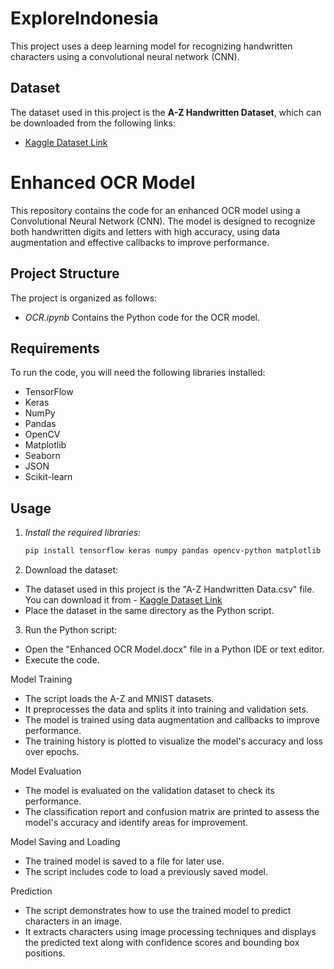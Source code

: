 # ExploreIndonesia

This project uses a deep learning model for recognizing handwritten characters using a convolutional neural network (CNN).

## Dataset
The dataset used in this project is the **A-Z Handwritten Dataset**, which can be downloaded from the following links:

- [Kaggle Dataset Link](https://www.kaggle.com/datasets/sachinpatel21/az-handwritten-alphabets-in-csv-format) <!-- Link ke Kaggle -->

# Enhanced OCR Model
This repository contains the code for an enhanced OCR model using a Convolutional Neural Network (CNN). The model is designed to recognize both handwritten digits and letters with high accuracy, using data augmentation and effective callbacks to improve performance.

## Project Structure
The project is organized as follows:
- *OCR.ipynb* Contains the Python code for the OCR model.

## Requirements
To run the code, you will need the following libraries installed:
- TensorFlow
- Keras
- NumPy
- Pandas
- OpenCV
- Matplotlib
- Seaborn
- JSON
- Scikit-learn

## Usage
1. *Install the required libraries:*
   ```bash
   pip install tensorflow keras numpy pandas opencv-python matplotlib seaborn json scikit-learn

2. Download the dataset:
* The dataset used in this project is the "A-Z Handwritten Data.csv" file. You can download it from - [Kaggle Dataset Link](https://www.kaggle.com/datasets/sachinpatel21/az-handwritten-alphabets-in-csv-format) <!-- Link ke Kaggle -->
* Place the dataset in the same directory as the Python script.

3. Run the Python script:
* Open the "Enhanced OCR Model.docx" file in a Python IDE or text editor.
* Execute the code.

Model Training
* The script loads the A-Z and MNIST datasets.
* It preprocesses the data and splits it into training and validation sets.
* The model is trained using data augmentation and callbacks to improve performance.
* The training history is plotted to visualize the model's accuracy and loss over epochs.

Model Evaluation
* The model is evaluated on the validation dataset to check its performance.
* The classification report and confusion matrix are printed to assess the model's accuracy and identify areas for improvement.

Model Saving and Loading
* The trained model is saved to a file for later use.
* The script includes code to load a previously saved model.

Prediction
* The script demonstrates how to use the trained model to predict characters in an image.
* It extracts characters using image processing techniques and displays the predicted text along with confidence scores and bounding box positions.
